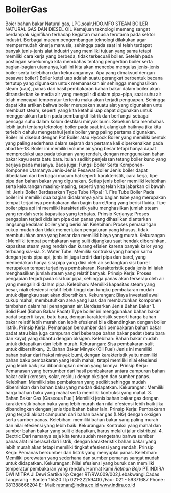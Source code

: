 # BoilerGas
Boier bahan bakar Natural gas, LPG,soalr,HDO.MFO STEAM BOILER NATURAL GAS DAN DIESEL OIL   Kemajuan teknologi memang sangat berdampak signifikan terhadap kegiatan manusia terutama pada sektor industri. Berbagai macam pengembangan teknologi dilakukan agar mempermudah kinerja manusia, sehingga pada saat ini telah terdapat banyak jenis-jenis alat industri yang memiliki tujuan yang sama tetapi memiliki cara kerja yang berbeda, tidak terkecuali boiler. Setelah pada postingan sebelumnya kita membahas tentang pengertian boiler serta bagian-bagian utamanya, kali ini kita akan mencoba mengulas jenis-jenis boiler serta kelebihan dan kekurangannya.  Apa yang dimaksud dengan pesawat boiler?  Boiler ketel uap adalah suatu perangkat berbentuk becana tertutup yang digunakan untuk memanaskan air sehingga menghasilkan steam (uap), panas dari hasil pembakaran bahan bakar dalam boiler akan ditransferkan ke media air yang mengalir di dalam pipa-pipa, saat suhu air telah mencapai temperatur tertentu maka akan terjadi penguapan. Sehingga dapat kita artikan bahwa boiler merupakan suatu alat yang digunakan untu membuat steam, seperti yang kita ketahui uap dapat digunakan untuk menggerakkan turbin pada pembangkit listrik dan berfungsi sebagai pencaga suhu dalam kolom destilasi minyak bumi.  Sebelum kita membahas lebih jauh tentang teknologi boiler pada saat ini, alangkah baiknya jika kita terlebih dahulu mengetahui jenis boiler yang paling pertama digunakan. Boiler ini disebut dengan Pot Boiler atau Hycock Boiler yang memiliki bentuk yang paling sederhana dalam sejarah dan pertama kali diperkenalkan pada abad ke-18. Boiler ini memiliki volume air yang besar tetapi hanya dapat memproduksi uap pada tekanan yang rendah, dengan menggunakan bahan bakar kayu serta batu bara. itulah sedikit penjelasan tetang boiler kuno yang berjaya pada masanya. Baca juga: Fungsi Boiler Serta Komponen-Komponen Utamanya  Jenis-Jenis Pesawat Boiler  Jenis boiler dapat dibedakan dari berbagai macam hal seperti karakteristik, cara kerja, tipe pipa dan bahan bakar yang digunakan. Setiap jenis boiler memiliki kelebihan serta kekurangan masing-masing, seperti yang telah kita jabarkan di bawah ini:  Jenis Boiler Berdasarkan Type Tube (Pipa):  1. Fire Tube Boiler  Pada boiler ini memiliki dua bagian didalamnya yaitu bagian tube yang merupakan tempat terjadinya pembakaran dan bagin barrel/tong yang berisi fluida. Tipe boiler pipa api ini memiliki karakteristik yaitu menghasilkan jumlah steam yang rendah serta kapasitas yang terbatas.  Prinsip Kerjanya: Proses pengapian terjadi didalam pipa dan panas yang dihasilkan diantarkan langsung kedalam boiler yang berisi air.  Kelebihan: Proses pemasangan cukup mudah dan tidak memerlukan pengaturan yang khusus, tidak membutuhkan area yang besar dan memiliki biaya yang murah.  Kekurangan : Memiliki tempat pembakaran yang sulit dijangkau saat hendak dibersihkan, kapasitas steam yang rendah dan kurang efisien karena banyak kalor yang terbuang sia-sia.  2. Water Tube.  Memiliki kontruksi yang hampir sama dengan jenis pipa api, jenis ini juga terdiri dari pipa dan barel, yang menbedakan hanya sisi pipa yang diisi oleh air sedangkan sisi barrel merupakan tempat terjadinya pembakaran. Karakteristik pada jenis ini ialah menghasilkan jumlah steam yang relatif banyak.   Prinsip Kerja: Proses pengapian terjadi pada sisi luar pipa, sehingga panas akan terserap oleh air yang mengalir di dalam pipa.  Kelebihan: Memiliki kapasitas steam yang besar, niali efesiensi relatif lebih tinggi dan tungku pembakaran mudah untuk dijangkau saat akan dibersihkan.  Kekurangan: Biaya investasi awal cukup mahal, membutuhkan area yang luas dan membutuhkan komponen tambahan dalam hal penanganan air.   Berdasarkan Jenis Bahan Bakar  1. Solid Fuel (Bahan Bakar Padat)  Type boiler ini menggunakan bahan bakar padat seperti kayu, batu bara, dengan karakteristik seperti harga bahan bakar relatif lebih murah dan lebih efesiensi bila dibandingkan dengan boiler listrik.  Prinsip Kerja: Pemanasan bersumber dari pembakaran bahan bakar padat atau bisa juga campuran dari beberapa bahan bakar padat (batu bara dan kayu) yang dibantu dengan oksigen.  Kelebihan: Bahan bakar mudah untuk didapatkan dan lebih murah.  Kekurangan: Sisa pembakaran sulit untuk dibersihkan,.  2. Bahan Bakar Minyak (Oil Fuel)  Jenis ini memiliki bahan bakar dari fraksi minyak bumi, dengan karakteristik yaitu memiliki bahan baku pembakaran yang lebih mahal, tetapi memiliki nilai efesiensi yang lebih baik jika dibandingkan denan yang lainnya.  Prinsip Kerja: Pemanasan yang bersumber dari hasil pembakaran antara campuran bahan bakar cair (kerosen, solar, residu) dengn oksigen dan sumber panas.  Kelebihan: Memiliki sisa pembakaran yang sedikit sehingga mudah dibersihkan dan bahan baku yang mudah didapatkan.  Kekurangan: Memiliki harga bahan baku yang mahal serta memiliki kontruksi yang mahal.  3. Bahan Bakar Gas (Gaseous Fuel)  Memiliiki jenis bahan bakar gas dengan karakteristik bahan baku yang lebih murah dan nilai efesiensi lebih baik jika dibandingkan dengan jenis tipe bahan bakar lain.  Prinsip Kerja: Pembakaran yang terjadi akibat campuran dari bahan bakar gas (LNG) dengan oksigen serta sumber panas.  Kelebihan: memiliki bahan bakar yang paling murah dan nilai efesiensi yang lebih baik.  Kekurangan: Kontruksi yang mahal dan sumber bahan bakar yang sulit didapatkan, harus melalui jalur distribusi.  4. Electric  Dari namanya saja kita tentu sudah mengetahu bahwa sumber panas alat ini berasal dari listrik, dengan karakteristik bahan bakar yang lebih murah akan tetapi memiliki tingkat efesiensi yang rendah. Prinsip Kerja: Pemanas bersumber dari listrik yang menyuplai panas.  Kelebihan: Memiliki perewatan yang sederhana dan sumber pemanas sangat mudah untuk didapatkan.  Kekurangan: Nilai efesiensi yang buruk dan memiliki temperatur pembakaran yang rendah.  Hormat kami   *Ratman Bejo* PT.INDIRA DWI MITRA Jl:Dewi Sartika Kp Ceger RT/RW.009/002,Lebakwangi,Cadas Tangerang - Banten  15520 Tlp 021-22259400  /Fax  : 021 - 59371687 Phone : 081388666204  E- Mail: ratman@indira.co.id www.indira.co.id
